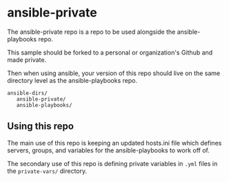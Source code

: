 # ansible-private
The ansible-private repo is a repo to be used alongside the ansible-playbooks repo.

This sample should be forked to a personal or organization's Github and made private.

Then when using ansible, your version of this repo should live on the same directory level as the ansible-playbooks repo.

```
ansible-dirs/
   ansible-private/
   ansible-playbooks/
```

## Using this repo
The main use of this repo is keeping an updated hosts.ini file which defines servers, groups, and variables for the ansible-playbooks to work off of.

The secondary use of this repo is defining private variables in `.yml` files in the `private-vars/` directory.
